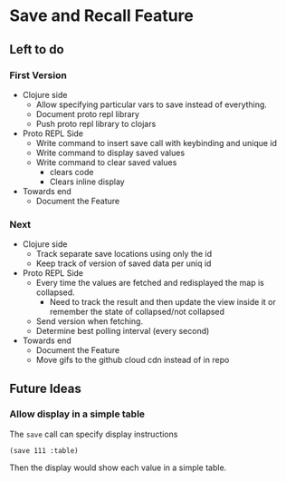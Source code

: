 # Save and Recall Feature

## Left to do

### First Version

* Clojure side
  * Allow specifying particular vars to save instead of everything.
  * Document proto repl library
  * Push proto repl library to clojars
* Proto REPL Side
  * Write command to insert save call with keybinding and unique id
  * Write command to display saved values
  * Write command to clear saved values
    * clears code
    * Clears inline display
* Towards end
  * Document the Feature

### Next

* Clojure side
  * Track separate save locations using only the id
  * Keep track of version of saved data per uniq id
* Proto REPL Side
  * Every time the values are fetched and redisplayed the map is collapsed.
    * Need to track the result and then update the view inside it or remember the state of collapsed/not collapsed
  * Send version when fetching.
  * Determine best polling interval (every second)
* Towards end
  * Document the Feature
  * Move gifs to the github cloud cdn instead of in repo

## Future Ideas

### Allow display in a simple table

The `save` call can specify display instructions

```
(save 111 :table)
```

Then the display would show each value in a simple table.
